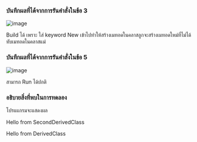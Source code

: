 ### บันทึกผลที่ได้จากการรันคำสั่งในข้อ 3
![image](https://github.com/Chaiyapa/03376836-OOP-2566-Lab-09/assets/144195729/ef246a21-a1e2-41b0-9f05-be548be8e2c4)

Build ได้ เพราะ ใส่ keyword New เข้าไปทำให้สร้างเมทอดในคลาสลูกจะสร้างเมทอดใหม่ที่ไม่ได้ทับเมทอดในคลาสแม่
### บันทึกผลที่ได้จากการรันคำสั่งในข้อ 5
![image](https://github.com/Chaiyapa/03376836-OOP-2566-Lab-09/assets/144195729/3bdf3630-d735-4bf7-8e97-29ef83a7556e)

สามารถ Run ได้ปกติ
### อธิบายสิ่งที่พบในการทดลอง
โปรแแกรมจะแสดงผล

Hello from SecondDerivedClass

Hello from DerivedClass
